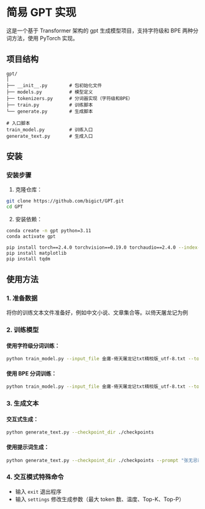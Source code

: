 # 简易 GPT 实现

这是一个基于 Transformer 架构的 gpt 生成模型项目，支持字符级和 BPE 两种分词方法，使用 PyTorch 实现。

## 项目结构

```
gpt/
│
├── __init__.py        # 包初始化文件
├── models.py          # 模型定义
├── tokenizers.py      # 分词器实现（字符级和BPE）
├── train.py           # 训练脚本
└── generate.py        # 生成脚本

# 入口脚本
train_model.py         # 训练入口
generate_text.py       # 生成入口
```

## 安装

### 安装步骤

1. 克隆仓库：

```bash
git clone https://github.com/bigict/GPT.git
cd GPT
```

2. 安装依赖：
```bash
conda create -n gpt python=3.11
conda activate gpt
```

```bash
pip install torch==2.4.0 torchvision==0.19.0 torchaudio==2.4.0 --index-url https://download.pytorch.org/whl/cu118
pip install matplotlib
pip install tqdm
```

## 使用方法

### 1. 准备数据

将你的训练文本文件准备好，例如中文小说、文章集合等。以倚天屠龙记为例

### 2. 训练模型

#### 使用字符级分词训练：

```bash
python train_model.py --input_file 金庸-倚天屠龙记txt精校版_utf-8.txt --tokenizer char
```

#### 使用 BPE 分词训练：

```bash
python train_model.py --input_file 金庸-倚天屠龙记txt精校版_utf-8.txt --tokenizer bpe --vocab_size 5000
```

### 3. 生成文本

#### 交互式生成：

```bash
python generate_text.py --checkpoint_dir ./checkpoints
```

#### 使用提示词生成：

```bash
python generate_text.py --checkpoint_dir ./checkpoints --prompt "张无忌说：" --max_tokens 1000
```

### 4. 交互模式特殊命令

- 输入 `exit` 退出程序
- 输入 `settings` 修改生成参数（最大 token 数、温度、Top-K、Top-P）
